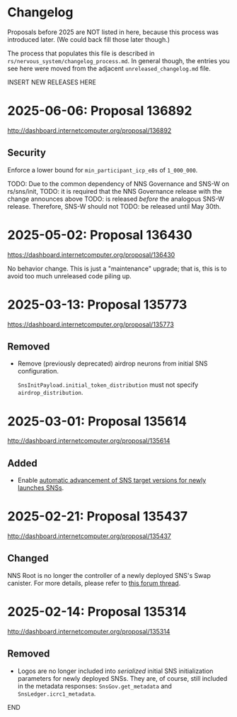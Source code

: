 # Changelog

Proposals before 2025 are NOT listed in here, because this process was
introduced later. (We could back fill those later though.)

The process that populates this file is described in
`rs/nervous_system/changelog_process.md`. In general though, the entries you see
here were moved from the adjacent `unreleased_changelog.md` file.


INSERT NEW RELEASES HERE


# 2025-06-06: Proposal 136892

http://dashboard.internetcomputer.org/proposal/136892

## Security

Enforce a lower bound for `min_participant_icp_e8s` of `1_000_000`.

TODO: Due to the common dependency of NNS Governance and SNS-W on rs/sns/init,
TODO: it is required that the NNS Governance release with the change announces above
TODO: is released *before* the analogous SNS-W release. Therefore, SNS-W should not
TODO: be released until May 30th.


# 2025-05-02: Proposal 136430

https://dashboard.internetcomputer.org/proposal/136430

No behavior change. This is just a "maintenance" upgrade; that is, this is to
avoid too much unreleased code piling up.

# 2025-03-13: Proposal 135773

https://dashboard.internetcomputer.org/proposal/135773

## Removed

* Remove (previously deprecated) airdrop neurons from initial SNS configuration.

  `SnsInitPayload.initial_token_distribution` must not specify `airdrop_distribution`.

# 2025-03-01: Proposal 135614

http://dashboard.internetcomputer.org/proposal/135614

## Added

* Enable [automatic advancement of SNS target versions for newly launches
  SNSs](https://forum.dfinity.org/t/proposal-automatic-sns-target-version-advancement-for-newly-created-snss).


# 2025-02-21: Proposal 135437

http://dashboard.internetcomputer.org/proposal/135437

## Changed

NNS Root is no longer the controller of a newly deployed SNS's Swap canister. For more details,
please refer to [this forum thread](https://forum.dfinity.org/t/making-swap-a-proper-sns-canister/36519?u=aterga).


# 2025-02-14: Proposal 135314

http://dashboard.internetcomputer.org/proposal/135314

## Removed

* Logos are no longer included into *serialized* initial SNS initialization parameters for newly
  deployed SNSs. They are, of course, still included in the metadata responses: 
  `SnsGov.get_metadata` and `SnsLedger.icrc1_metadata`.


END

